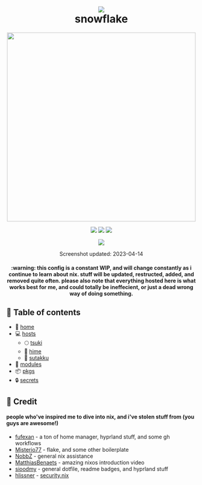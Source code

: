 <div align="center">
<h1>
<img src="https://files.catbox.moe/i4twd5.png"></img> <br>
  snowflake
</h1>
</h2><img src="https://raw.githubusercontent.com/catppuccin/catppuccin/main/assets/palette/macchiato.png" width="500" />
<p></p>
  <img src="https://img.shields.io/github/stars/notohh/snowflake?color=f5c2e7&labelColor=303446&style=for-the-badge&logo=starship&logoColor=f5c2e7">
  <img src="https://img.shields.io/github/repo-size/notohh/snowflake?color=fab387&labelColor=303446&style=for-the-badge&logo=github&logoColor=fab387">
  <img src="https://img.shields.io/static/v1.svg?style=for-the-badge&label=License&message=MIT&colorA=313244&colorB=cba6f7&logo=unlicense&logoColor=ca9ee6&"/>
 <p></p>
<img src="https://files.catbox.moe/tds7i3.png"></img>
<p>
  Screenshot updated: 2023-04-14
</p>
<h4>
  :warning: this config is a constant WIP, 
  and will change constantly as i continue to learn about nix. stuff will be updated, restructed, added, and removed quite often. please also note that everything hosted here is what works best for me,   and could totally be ineffecient, or just a dead wrong way of doing something.</h4>
</div>

## :open_book: Table of contents

+ :house_with_garden: [home](home)
+ :computer: [hosts](hosts)
  - :full_moon: [tsuki](hosts/tsuki)
  - :princess: [hime](hosts/hime)
  - :white_flower: [sutakku](hosts/sutakku)
+ :electric_plug: [modules](modules)
+ :package: [pkgs](pkgs)
+ :lock: [secrets](secrets)

## :busts_in_silhouette: Credit
#### people who've inspired me to dive into nix, and i've stolen stuff from (you guys are awesome!)
+ [fufexan](https://github.com/fufexan) - a ton of home manager, hyprland stuff, and some gh workflows
+ [Misterio77](https://github.com/Misterio77) - flake, and some other boilerplate
+ [NobbZ](https://github.com/NobbZ) - general nix assistance
+ [MatthiasBenaets](https://github.com/MatthiasBenaets) - amazing nixos introduction video
+ [sioodmy](https://github.com/sioodmy) - general dotfile, readme badges, and hyprland stuff
+ [hlissner](https://github.com/hlissner) - [security.nix](modules/services/security.nix)
